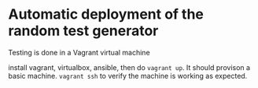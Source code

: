 # Automatic deployment of the random test generator

Testing is done in a Vagrant virtual machine

install vagrant, virtualbox, ansible, then do `vagrant up`. It should provison a basic machine. `vagrant ssh` to verify the machine is working as expected.
